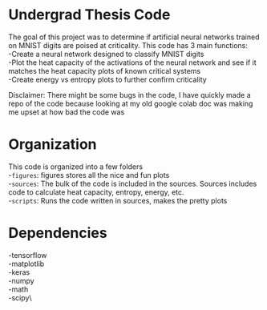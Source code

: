 # Undergrad Thesis Code
The goal of this project was to determine if artificial neural networks trained on MNIST digits are poised at criticality. 
This code has 3 main functions:\
-Create a neural network designed to classify MNIST digits\
-Plot the heat capacity of the activations of the neural network and see if it matches the heat capacity plots of known critical systems\
-Create energy vs entropy plots to further confirm criticality

Disclaimer: There might be some bugs in the code, I have quickly made a repo of the code
because looking at my old google colab doc was making me upset at how bad the code was

# Organization
This code is organized into a few folders\
-`figures`: figures stores all the nice and fun plots\
-`sources`: The bulk of the code is included in the sources. Sources includes code to calculate heat capacity, entropy, energy, etc.\
-`scripts`: Runs the code written in sources, makes the pretty plots

# Dependencies
-tensorflow\
-matplotlib\
-keras\
-numpy\
-math\
-scipy\
